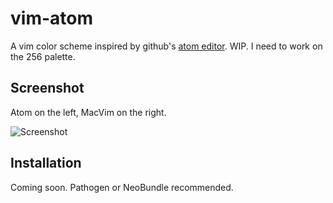 # vim-atom

A vim color scheme inspired by github's [atom editor](https://atom.io/). WIP. I need to work on the 256 palette.

## Screenshot

Atom on the left, MacVim on the right.

![Screenshot](http://jasonwoan.com/img/atom-vim.png)

## Installation

Coming soon. Pathogen or NeoBundle recommended.
